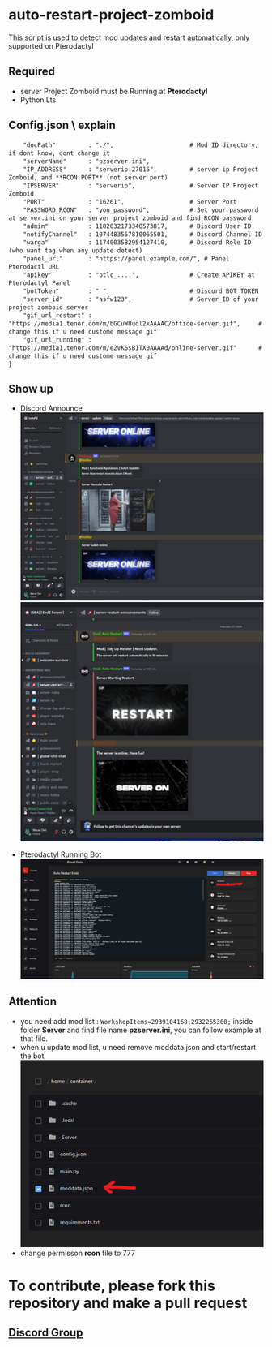 # auto-restart-project-zomboid
This script is used to detect mod updates and restart automatically, only supported on Pterodactyl

## Required
- server Project Zomboid must be Running at **Pterodactyl**
- Python Lts

## Config.json \ explain
```{
    "docPath"         : "./",                     # Mod ID directory, if dont know, dont change it
    "serverName"      : "pzserver.ini",
    "IP_ADDRESS"      : "serverip:27015",         # server ip Project Zomboid, and **RCON PORT** (not server port)
    "IPSERVER"        : "serverip",               # Server IP Project Zomboid
    "PORT"            : "16261",                  # Server Port
    "PASSWORD_RCON"   : "you_password",           # Set your password at server.ini on your server project zomboid and find RCON password
    "admin"           : 1102032173340573817,      # Discord User ID
    "notifyChannel"   : 1074483557810065501,      # Discord Channel ID
    "warga"           : 1174003582954127410,      # Discord Role ID (who want tag when any update detect)
    "panel_url"       : "https://panel.example.com/", # Panel Pterodactl URL
    "apikey"          : "ptlc_....",              # Create APIKEY at Pterodactyl Panel
    "botToken"        : " ",                      # Discord BOT TOKEN
    "server_id"       : "asfw123",                # Server_ID of your project zomboid server 
    "gif_url_restart" : "https://media1.tenor.com/m/bGCuW8uql2kAAAAC/office-server.gif",     # change this if u need custome message gif
    "gif_url_running" : "https://media1.tenor.com/m/e2VK6sB1TX0AAAAd/online-server.gif"      # change this if u need custome message gif
}
```
## Show up
- Discord Announce
![IndoPZ](https://github.com/alfari24/auto-restart-project-zomboid/blob/main/img/Screenshot%202024-02-28%20082039.png)
![EndZ](https://github.com/alfari24/auto-restart-project-zomboid/blob/main/img/Screenshot%202024-02-28%20082103.png)

- Pterodactyl Running Bot
![Bot](https://github.com/alfari24/auto-restart-project-zomboid/blob/main/img/Screenshot%202024-02-28%20082214.png)

## Attention
- you need add mod list :  ```WorkshopItems=2939104168;2932265300;``` inside folder **Server** and find file name **pzserver.ini**, you can follow example at that file.
- when u update mod list, u need remove moddata.json and start/restart the bot
![Moddata.json](https://github.com/alfari24/auto-restart-project-zomboid/blob/main/img/remove%20moddata.png)
- change permisson **rcon** file to 777


# To contribute, please fork this repository and make a pull request
## [Discord Group](https://discord.alfari.id)
